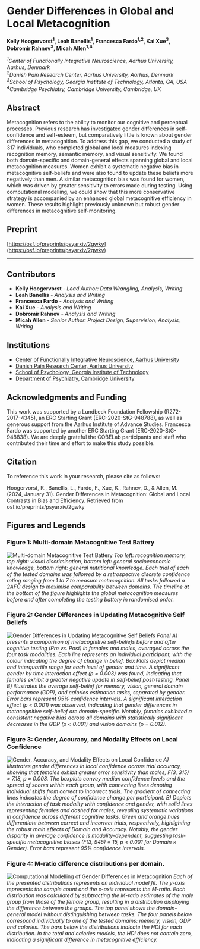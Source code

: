 # Gender Differences in Global and Local Metacognition

**Kelly Hoogervorst<sup>1</sup>, Leah Banellis<sup>1</sup>, Francesca Fardo<sup>1,2</sup>, Kai Xue<sup>3</sup>, Dobromir Rahnev<sup>3</sup>, Micah Allen<sup>1,4</sup>**

_<sup>1</sup>Center of Functionally Integrative Neuroscience, Aarhus University, Aarhus, Denmark_  
_<sup>2</sup>Danish Pain Research Center, Aarhus University, Aarhus, Denmark_  
_<sup>3</sup>School of Psychology, Georgia Institute of Technology, Atlanta, GA, USA_  
_<sup>4</sup>Cambridge Psychiatry, Cambridge University, Cambridge, UK_

## Abstract
Metacognition refers to the ability to monitor our cognitive and perceptual processes. Previous research has investigated gender differences in self-confidence and self-esteem, but comparatively little is known about gender differences in metacognition. To address this gap, we conducted a study of 317 individuals, who completed global and local measures indexing recognition memory, semantic memory, and visual sensitivity. We found both domain-specific and domain-general effects spanning global and local metacognition measures. Women exhibit a systematic negative bias in metacognitive self-beliefs and were also found to update these beliefs more negatively than men. A similar metacognition bias was found for women, which was driven by greater sensitivity to errors made during testing. Using computational modelling, we could show that this more conservative strategy is accompanied by an enhanced global metacognitive efficiency in women. These results highlight previously unknown but robust gender differences in metacognitive self-monitoring.

## Preprint
[https://osf.io/preprints/psyarxiv/2gwky](https://osf.io/preprints/psyarxiv/2gwky)


---

## Contributors
- **Kelly Hoogervorst** - _Lead Author: Data Wrangling, Analysis, Writing_
- **Leah Banellis** - _Analysis and Writing_
- **Francesca Fardo** - _Analysis and Writing_
- **Kai Xue** - _Analysis and Writing_
- **Dobromir Rahnev** - _Analysis and Writing_
- **Micah Allen** - _Senior Author: Project Design, Supervision, Analysis, Writing_

## Institutions
- [Center of Functionally Integrative Neuroscience, Aarhus University](https://cfin.au.dk)
- [Danish Pain Research Center, Aarhus University](https://clin.au.dk/dprc)
- [School of Psychology, Georgia Institute of Technology](https://psychology.gatech.edu)
- [Department of Psychiatry, Cambridge University](https://www.psychiatry.cam.ac.uk)

## Acknowledgments and Funding
This work was supported by a Lundbeck Foundation Fellowship (R272-2017-4345), an ERC Starting Grant (ERC-2020-StG-948788), as well as generous support from the Aarhus Institute of Advance Studies. Francesca Fardo was supported by another ERC Starting Grant (ERC-2020-StG-948838). We are deeply grateful the COBELab participants and staff who contributed their time and effort to make this study possible. 


## Citation
To reference this work in your research, please cite as follows: 

Hoogervorst, K., Banellis, L., Fardo, F., Xue, K., Rahnev, D., & Allen, M. (2024, January 31). Gender Differences in Metacognition: Global and Local Contrasts in Bias and Efficiency. Retrieved from osf.io/preprints/psyarxiv/2gwky


## Figures and Legends

### Figure 1: Multi-domain Metacognitive Test Battery
![Multi-domain Metacognitive Test Battery](/figures/Task_figure.png)
_Top left: recognition memory, top right: visual discrimination, bottom left: general socioeconomic knowledge, bottom right: general nutritional knowledge. Each trial of each of the tested domains was followed by a retrospective discrete confidence rating ranging from 1 to 7 to measure metacognition. All tasks followed a 2AFC design to maximise comparability between domains. The timeline at the bottom of the figure highlights the global metacognition measures before and after completing the testing battery in randomised order._

### Figure 2: Gender Differences in Updating Metacognitive Self Beliefs
![Gender Differences in Updating Metacognitive Self Beliefs](/figures/Figure2.png)
_Panel A) presents a comparison of metacognitive self-beliefs before and after cognitive testing (Pre vs. Post) in females and males, averaged across the four task modalities. Each line represents an individual participant, with the colour indicating the degree of change in belief. Box Plots depict median and interquartile range for each level of gender and time. A significant gender by time interaction effect (p = 0.003) was found, indicating that females exhibit a greater negative update in self-belief post-testing. Panel B) illustrates the average self-belief for memory, vision, general domain performance (GDP), and calories estimation tasks, separated by gender. Error bars represent 95% confidence intervals. A significant interaction effect (p < 0.001) was observed, indicating that gender differences in metacognitive self-belief are domain-specific. Notably, females exhibited a consistent negative bias across all domains with statistically significant decreases in the GDP (p < 0.001) and vision domains (p = 0.012)._

### Figure 3: Gender, Accuracy, and Modality Effects on Local Confidence
![Gender, Accuracy, and Modality Effects on Local Confidence](/figures/Figure3.png)
_A) Illustrates gender differences in local confidence across trial accuracy, showing that females exhibit greater error sensitivity than males, F(3, 315) = 7.18, p = 0.008. The boxplots convey median confidence levels and the spread of scores within each group, with connecting lines denoting individual shifts from correct to incorrect trials. The gradient of connecting lines indicates the degree of confidence change per participant. B) Depicts the interaction of task modality with confidence and gender, with solid lines representing females and dashed for males, revealing systematic variations in confidence across different cognitive tasks. Green and orange hues differentiate between correct and incorrect trials, respectively, highlighting the robust main effects of Domain and Accuracy. Notably, the gender disparity in average confidence is modality-dependent, suggesting task-specific metacognitive biases (F(3, 945) = 15, p < 0.001 for Domain × Gender). Error bars represent 95% confidence intervals._

### Figure 4: M-ratio difference distributions per domain. 
![Computational Modelling of Gender Differences in Metacognition](/figures/figure4.png)
_Each of the presented distributions represents an individual model fit. The y-axis represents the sample count and the x-axis represents the M-ratio. Each distribution was calculated by subtracting the M-ratio estimates of the male group from those of the female group, resulting in a distribution displaying the difference between the groups. The top panel shows the domain-general model without distinguishing between tasks. The four panels below correspond individually to one of the tested domains: memory, vision, GDP and calories. The bars below the distributions indicate the HDI for each distribution. In the total and calories models, the HDI does not contain zero, indicating a significant difference in metacognitive efficiency._

